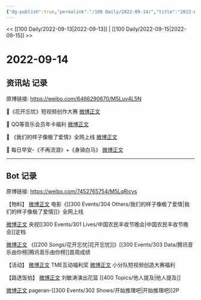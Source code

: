 ```yaml
---
{"dg-publish":true,"permalink":"/100 Daily/2022-09-14/","title":"2022-09-14","created":"2022-12-07T16:54:30.000+08:00","updated":"2023-04-11T14:46:33.339+08:00"}
---
```



<< [[100 Daily/2022-09-13\|2022-09-13]] | [[100 Daily/2022-09-15\|2022-09-15]] >>

# 2022-09-14

## 资讯站 记录

原博链接: https://weibo.com/6466290670/M5Luv4L5N

🌟《花开忘忧》短视频创作大赛 [微博正文](https://m.weibo.cn/6466290670/4813728673177008)

🌟 QQ等音乐会员年卡福利 [微博正文](https://m.weibo.cn/6466290670/4813640988102496)

🌟 《我们的样子像极了爱情》全网上线
[微博正文](https://m.weibo.cn/6466290670/4813715892865058)

🌟 每日早安-《不再流浪》+《身骑白马》
[微博正文](https://m.weibo.cn/6466290670/4813524817678898)

---
## Bot 记录

原博链接: https://weibo.com/7452765754/M5LqRicys

【物料】
[微博正文](https://m.weibo.cn/1883007604/4813705394521300) 电影《[[300 Events/304 Others/我们的样子像极了爱情\|我们的样子像极了爱情]]》全网上线

[微博正文](https://m.weibo.cn/7211561239/4813622733704345) 央视[[300 Events/301 Lives/中国农民丰收节晚会\|中国农民丰收节晚会]]定档

[微博正文](https://m.weibo.cn/6733257358/4813558964289596) 《[[200 Songs/花开忘忧\|花开忘忧]]》[[300 Events/303 Data/腾讯音乐由你榜\|腾讯音乐由你榜]]首周成绩

【活动】
[微博正文](https://m.weibo.cn/6604869546/4813632246385828) TME互动福利奖
[微博正文](https://m.weibo.cn/5516625428/4813721211506889) 小分队短视频创造大赛福利

【路透饭拍】
[微博正文](https://m.weibo.cn/1323156534/4813649333457623) 刘敏涛演出花篮 [[400 Topics/他人提及\|他人提及]]

[微博正文](https://m.weibo.cn/7633014126/4813647912376446) pageran-[[300 Events/302 Shows/开始推理吧\|开始推理吧]]2P
